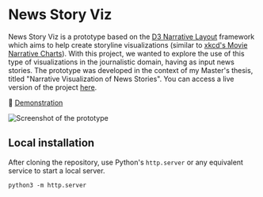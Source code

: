 # News Story Viz

News Story Viz is a prototype based on the [D3 Narrative Layout](https://github.com/abcnews/d3-layout-narrative) framework which aims to help create storyline visualizations (similar to [xkcd's Movie Narrative Charts](https://xkcd.com/657/)). With this project, we wanted to explore the use of this type of visualizations in the journalistic domain, having as input news stories. The prototype was developed in the context of my Master's thesis, titled "Narrative Visualization of News Stories". You can access a live version of the project [here](https://marianafcosta.github.io/news-story-viz/).

🎥 [Demonstration](https://www.youtube.com/watch?v=vpcV14YP7TY)

![Screenshot of the prototype](https://imgur.com/O6VzT7S.png)

## Local installation

After cloning the repository, use Python's `http.server` or any equivalent service to start a local server. 

```
python3 -m http.server
```
